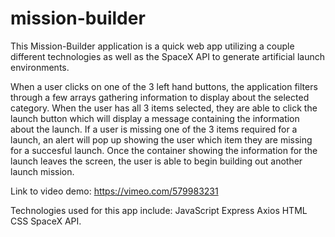 # mission-builder

This Mission-Builder application is a quick web app utilizing a couple 
different technologies as well as the SpaceX API to generate artificial 
launch environments.

When a user clicks on one of the 3 left hand buttons, the application
filters through a few arrays gathering information to display about the
selected category. When the user has all 3 items selected, they are able
to click the launch button which will display a message containing the 
information about the launch. If a user is missing one of the 3 items 
required for a launch, an alert will pop up showing the user which
item they are missing for a succesful launch. Once the container showing
the information for the launch leaves the screen, the user is able to 
begin building out another launch mission. 

Link to video demo: https://vimeo.com/579983231

Technologies used for this app include:
JavaScript
Express
Axios
HTML
CSS
SpaceX API.